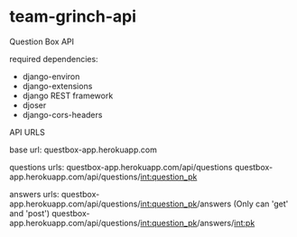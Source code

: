 # team-grinch-api

Question Box API

required dependencies:
  * django-environ
  * django-extensions
  * django REST framework
  * djoser
  * django-cors-headers


API URLS

base url:
questbox-app.herokuapp.com

questions urls:
questbox-app.herokuapp.com/api/questions
questbox-app.herokuapp.com/api/questions/<int:question_pk>

answers urls:
questbox-app.herokuapp.com/api/questions/<int:question_pk>/answers
      (Only can 'get' and 'post')
questbox-app.herokuapp.com/api/questions/<int:question_pk>/answers/<int:pk>